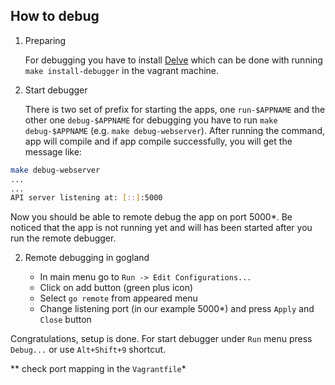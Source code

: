 ## How to debug

1. Preparing

    For debugging you have to install [Delve](https://github.com/derekparker/delve) which can be
done with running ```make install-debugger``` in the vagrant machine.

2. Start debugger

    There is two set of prefix for starting the apps, one ```run-$APPNAME``` and the other one ```debug-$APPNAME```
for debugging you have to run ```make debug-$APPNAME``` (e.g. ```make debug-webserver```). After running the command, app will compile and 
if app compile successfully, you will get the message like:
```bash
make debug-webserver
...
...
API server listening at: [::]:5000
```
Now you should be able to remote debug the app on port 5000*. Be noticed that the app is not running yet and will has been started after you run the remote debugger.

2. Remote debugging in gogland

    + In main menu go to ```Run -> Edit Configurations...```
    + Click on add button (green plus icon)
    + Select ```go remote``` from appeared menu
    + Change listening port (in our example 5000*) and press ```Apply``` and ```Close``` button 
  
  Congratulations, setup is done. For start debugger under ```Run``` menu press ```Debug...``` or use ```Alt+Shift+9``` shortcut.       




** check port mapping in the ```Vagrantfile```*
